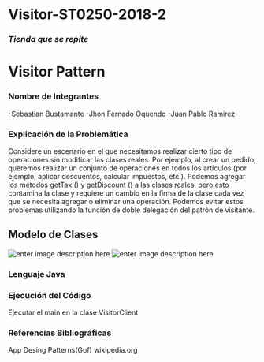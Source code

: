 # Visitor-ST0250-2018-2
### *Tienda que se repite*
# Visitor Pattern
### Nombre de Integrantes
-Sebastian Bustamante
-Jhon Fernado Oquendo
-Juan Pablo Ramirez

### Explicación de la Problemática
Considere un escenario en el que necesitamos realizar cierto tipo de operaciones sin modificar las clases reales. Por ejemplo, al crear un pedido, queremos realizar un conjunto de operaciones en todos los artículos (por ejemplo, aplicar descuentos, calcular impuestos, etc.). Podemos agregar los métodos getTax () y getDiscount () a las clases reales, pero esto contamina la clase y requiere un cambio en la firma de la clase cada vez que se necesita agregar o eliminar una operación. Podemos evitar estos problemas utilizando la función de doble delegación del patrón de visitante.
## Modelo de Clases
![enter image description here](https://lh3.googleusercontent.com/JwfC5XjOC0L4UJlrAIvkfpjGNrutrqJOoKcidH11nKND6qzXGxcxlfzZ3xYzI4hzFDJSKbcsk66O)
![enter image description here](https://lh3.googleusercontent.com/TH5tKsS9gChRKfLbr4cgQYO8teHNkn70p1QWHs1cAz1iwgkTTxhhfB19lQWHzARRdo-tWDhpjFhV)

### Lenguaje Java
### Ejecución del Código
Ejecutar el main en la clase VisitorClient

### Referencias Bibliográficas
App Desing Patterns(Gof)
wikipedia.org
